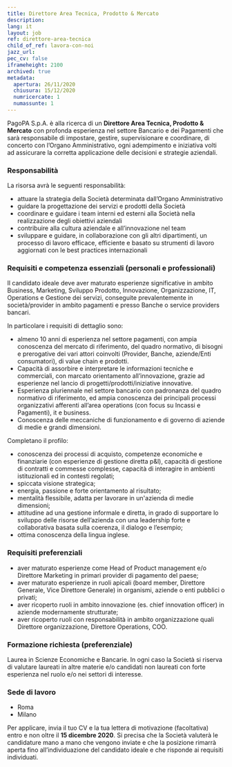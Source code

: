 ```yaml
---
title: Direttore Area Tecnica, Prodotto & Mercato
description:
lang: it
layout: job
ref: direttore-area-tecnica
child_of_ref: lavora-con-noi
jazz_url: 
pec_cv: false
iframeheight: 2100
archived: true
metadata:
  apertura: 26/11/2020
  chiusura: 15/12/2020
  numricercate: 1
  numassunte: 1
---
```


PagoPA S.p.A. è alla ricerca di un **Direttore Area Tecnica, Prodotto & Mercato** con profonda esperienza nel settore Bancario e dei Pagamenti che sarà responsabile di impostare, gestire, supervisionare e coordinare, di concerto con l’Organo Amministrativo, ogni adempimento e iniziativa volti ad assicurare la corretta applicazione delle decisioni e strategie aziendali.

### Responsabilità

La risorsa avrà le seguenti responsabilità:

- attuare la strategia della Società determinata dall’Organo Amministrativo
- guidare la progettazione dei servizi e prodotti della Società
- coordinare e guidare i team interni ed esterni alla Società nella realizzazione degli obiettivi aziendali
- contribuire alla cultura aziendale e all’innovazione nel team
- sviluppare e guidare, in collaborazione con gli altri dipartimenti, un processo di lavoro efficace, efficiente e basato su strumenti di lavoro aggiornati con le best practices internazionali

### Requisiti e competenza essenziali (personali e professionali)

Il candidato ideale deve aver maturato esperienze significative in ambito Business, Marketing, Sviluppo Prodotto, Innovazione, Organizzazione, IT, Operations e Gestione dei servizi, conseguite prevalentemente in società/provider in ambito pagamenti e presso Banche o service providers bancari.

In particolare i requisiti di dettaglio sono:

- almeno 10 anni di esperienza nel settore pagamenti, con ampia conoscenza del mercato di riferimento, del quadro normativo, di bisogni e prerogative dei vari attori coinvolti (Provider, Banche, aziende/Enti consumatori), di value chain e prodotti.
- Capacità di assorbire e interpretare le informazioni tecniche e commerciali, con marcato orientamento all’innovazione, grazie ad esperienze nel lancio di progetti/prodotti/iniziative innovative.
- Esperienza pluriennale nel settore bancario con padronanza del quadro normativo di riferimento, ed ampia conoscenza dei principali processi organizzativi afferenti all’area operations (con focus su Incassi e Pagamenti), it e business.
- Conoscenza delle meccaniche di funzionamento e di governo di aziende di medie e grandi dimensioni.

Completano il profilo:

- conoscenza dei processi di acquisto, competenze economiche e finanziarie (con esperienze di gestione diretta p&l), capacità di gestione di contratti e commesse complesse, capacità di interagire in ambienti istituzionali ed in contesti regolati;
- spiccata visione strategica;
- energia, passione e forte orientamento al risultato;
- mentalità flessibile, adatta per lavorare in un'azienda di medie dimensioni;
- attitudine ad una gestione informale e diretta, in grado di supportare lo sviluppo delle risorse dell’azienda con una leadership forte e collaborativa basata sulla coerenza, il dialogo e l’esempio;
- ottima conoscenza della lingua inglese.

### Requisiti preferenziali

- aver maturato esperienze come Head of Product management e/o Direttore Marketing in primari provider di pagamento del paese;
- aver maturato esperienze in ruoli apicali (board member, Direttore Generale, Vice Direttore Generale) in organismi, aziende o enti pubblici o privati;
- aver ricoperto ruoli in ambito innovazione (es. chief innovation officer) in aziende modernamente strutturate;
- aver ricoperto ruoli con responsabilità in ambito organizzazione quali Direttore organizzazione, Direttore Operations, COO.

### Formazione richiesta (preferenziale)

Laurea in Scienze Economiche e Bancarie. In ogni caso la Società si riserva di valutare laureati in altre materie e/o candidati non laureati con forte esperienza nel ruolo e/o nei settori di interesse.

### Sede di lavoro

- Roma
- Milano

Per applicare, invia il tuo CV e la tua lettera di motivazione (facoltativa) entro e non oltre il **15 dicembre 2020**. Si precisa che la Società valuterà le candidature mano a mano che vengono inviate e che la posizione rimarrà aperta fino all’individuazione del candidato ideale e che risponde ai requisiti individuati.
